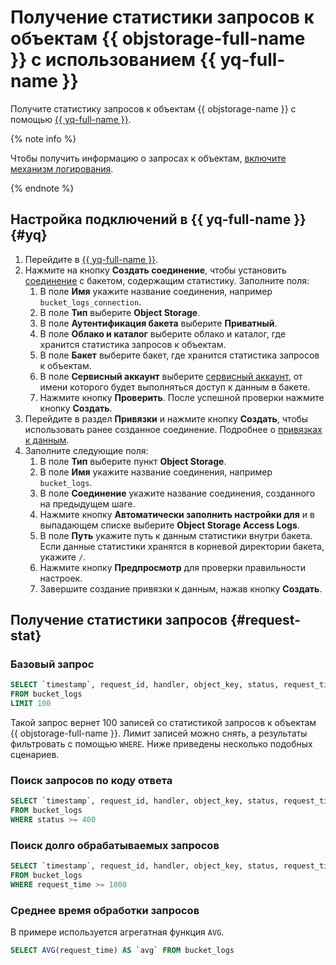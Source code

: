 # Получение статистики запросов к объектам {{ objstorage-full-name }} с использованием {{ yq-full-name }}


Получите статистику запросов к объектам {{ objstorage-name }} с помощью [{{ yq-full-name }}](../../query/concepts/index.md).

{% note info %}

Чтобы получить информацию о запросах к объектам, [включите механизм логирования](../operations/buckets/enable-logging.md#enable).

{% endnote %}

## Настройка подключений в {{ yq-full-name }} {#yq}

1. Перейдите в [{{ yq-full-name }}](https://yq.yandex.cloud).
1. Нажмите на кнопку **Создать соединение**, чтобы установить [соединение](../../query/concepts/glossary.md#connection) с бакетом, содержащим статистику. Заполните поля:
   1. В поле **Имя** укажите название соединения, например `bucket_logs_connection`.
   1. В поле **Тип** выберите **Object Storage**.
   1. В поле **Аутентификация бакета** выберите **Приватный**.
   1. В поле **Облако и каталог** выберите облако и каталог, где хранится статистика запросов к объектам.
   1. В поле **Бакет** выберите бакет, где хранится статистика запросов к объектам.
   1. В поле **Сервисный аккаунт** выберите [сервисный аккаунт](../../iam/concepts/users/service-accounts.md), от имени которого будет выполняться доступ к данным в бакете.
   1. Нажмите кнопку **Проверить**. После успешной проверки нажмите кнопку **Создать**.
1. Перейдите в раздел **Привязки** и нажмите кнопку **Создать**, чтобы использовать ранее созданное соединение. Подробнее о [привязках к данным](../../query/concepts/glossary.md#binding).
1. Заполните следующие поля:
   1. В поле **Тип** выберите пункт **Object Storage**.
   1. В поле **Имя** укажите название соединения, например `bucket_logs`.
   1. В поле **Соединение** укажите название соединения, созданного на предыдущем шаге.
   1. Нажмите кнопку **Автоматически заполнить настройки для** и в выпадающем списке выберите **Object Storage Access Logs**.
   1. В поле **Путь** укажите путь к данным статистики внутри бакета. Если данные статистики хранятся в корневой директории бакета, укажите `/`.
   1. Нажмите кнопку **Предпросмотр** для проверки правильности настроек.
   1. Завершите создание привязки к данным, нажав кнопку **Создать**.

## Получение статистики запросов {#request-stat}

### Базовый запрос
```sql
SELECT `timestamp`, request_id, handler, object_key, status, request_time
FROM bucket_logs
LIMIT 100
```
Такой запрос вернет 100 записей со статистикой запросов к объектам {{ objstorage-full-name }}. Лимит записей можно снять, а результаты фильтровать с помощью `WHERE`. Ниже приведены несколько подобных сценариев.

### Поиск запросов по коду ответа

```sql
SELECT `timestamp`, request_id, handler, object_key, status, request_time
FROM bucket_logs
WHERE status >= 400
```

### Поиск долго обрабатываемых запросов

```sql
SELECT `timestamp`, request_id, handler, object_key, status, request_time
FROM bucket_logs
WHERE request_time >= 1000
```

### Среднее время обработки запросов

В примере используется агрегатная функция `AVG`.

```sql
SELECT AVG(request_time) AS `avg` FROM bucket_logs
```

